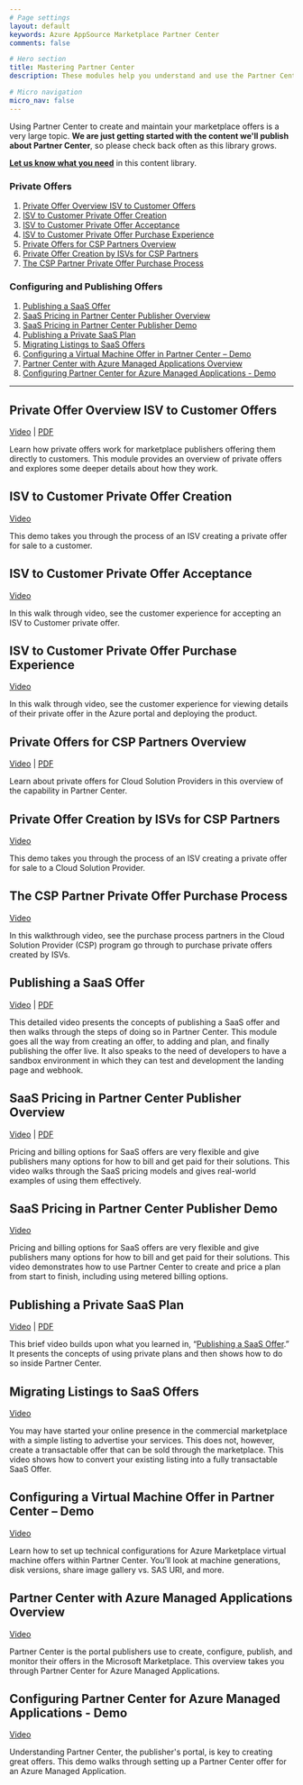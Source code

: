 ```yaml
---
# Page settings
layout: default
keywords: Azure AppSource Marketplace Partner Center
comments: false

# Hero section
title: Mastering Partner Center
description: These modules help you understand and use the Partner Center portal to publish your commercial marketplace offer.

# Micro navigation
micro_nav: false
---
```


Using Partner Center to create and maintain your marketplace offers is a very large topic. **We are just getting started with the content we'll publish about Partner Center**, so please check back often as this library grows.

**[Let us know what you need](https://forms.office.com/r/0gCrzhSMkw)** in this content library.

### Private Offers

<!-- no toc -->
1. [Private Offer Overview ISV to Customer Offers](#private-offer-overview-isv-to-customer-offers)
1. [ISV to Customer Private Offer Creation](#isv-to-customer-private-offer-creation)
1. [ISV to Customer Private Offer Acceptance](#isv-to-customer-private-offer-acceptance)
1. [ISV to Customer Private Offer Purchase Experience](#isv-to-customer-private-offer-purchase-experience)
1. [Private Offers for CSP Partners Overview](#private-offers-for-csp-partners-overview)
1. [Private Offer Creation by ISVs for CSP Partners](#private-offer-creation-by-isvs-for-csp-partners)
1. [The CSP Partner Private Offer Purchase Process](#the-csp-partner-private-offer-purchase-process)

### Configuring and Publishing Offers

<!-- no toc -->
1. [Publishing a SaaS Offer](#publishing-a-saas-offer)
2. [SaaS Pricing in Partner Center Publisher Overview](#saas-pricing-in-partner-center-publisher-overview)
3. [SaaS Pricing in Partner Center Publisher Demo](#saas-pricing-in-partner-center-publisher-demo)
4. [Publishing a Private SaaS Plan](#publishing-a-private-saas-plan)
5. [Migrating Listings to SaaS Offers](#migrating-listings-to-saas-offers)
6. [Configuring a Virtual Machine Offer in Partner Center – Demo](#configuring-a-virtual-machine-offer-in-partner-center--demo)
7. [Partner Center with Azure Managed Applications Overview](#partner-center-with-azure-managed-applications-overview)
8. [Configuring Partner Center for Azure Managed Applications - Demo](#configuring-partner-center-for-azure-managed-applications---demo)

---

## Private Offer Overview ISV to Customer Offers

<a target="_blank" href="https://go.microsoft.com/fwlink/?linkid=2196150">Video</a> | [PDF](./pdfs/01.1-isv-private-offer-overview.pdf)

Learn how private offers work for marketplace publishers offering them directly to customers. This module provides an overview of private offers and explores some deeper details about how they work.

## ISV to Customer Private Offer Creation

<a target="_blank" href="https://go.microsoft.com/fwlink/?linkid=2196151">Video</a>

This demo takes you through the process of an ISV creating a private offer for sale to a customer.

## ISV to Customer Private Offer Acceptance

<a target="_blank" href="https://go.microsoft.com/fwlink/?linkid=2196149">Video</a>

In this walk through video, see the customer experience for accepting an ISV to Customer private offer.

## ISV to Customer Private Offer Purchase Experience

<a target="_blank" href="https://go.microsoft.com/fwlink/?linkid=2196251">Video</a>

In this walk through video, see the customer experience for viewing details of their private offer in the Azure portal and deploying the product.

## Private Offers for CSP Partners Overview

<a target="_blank" href="https://go.microsoft.com/fwlink/?linkid=2196414">Video</a> | [PDF](./pdfs/2.0-csp-private-offer-overview.pdf)

Learn about private offers for Cloud Solution Providers in this overview of the capability in Partner Center.

## Private Offer Creation by ISVs for CSP Partners

<a target="_blank" href="https://go.microsoft.com/fwlink/?linkid=2196413">Video</a>

This demo takes you through the process of an ISV creating a private offer for sale to a Cloud Solution Provider. 

## The CSP Partner Private Offer Purchase Process

<a target="_blank" href="https://go.microsoft.com/fwlink/?linkid=2196145">Video</a>

In this walkthrough video, see the purchase process partners in the Cloud Solution Provider (CSP) program go through to purchase private offers created by ISVs.

## Publishing a SaaS Offer

<a target="_blank" href="https://go.microsoft.com/fwlink/?linkid=2196318">Video</a> | [PDF](../saas/pdfs/03.1-Publishing-a-SaaS-Offer.pdf)

This detailed video presents the concepts of publishing a SaaS offer and then walks through the steps of doing so in Partner Center. This module goes all the way from creating an offer, to adding and plan, and finally publishing the offer live. It also speaks to the need of developers to have a sandbox environment in which they can test and development the landing page and webhook.

## SaaS Pricing in Partner Center Publisher Overview

<a target="_blank" href="https://go.microsoft.com/fwlink/?linkid=2201523">Video</a> | [PDF](./pdfs/03.2-saas-pricing-in-partner-center-publisher-overview.pdf)

Pricing and billing options for SaaS offers are very flexible and give publishers many options for how to bill and get paid for their solutions. This video walks through the SaaS pricing models and gives real-world examples of using them effectively.

## SaaS Pricing in Partner Center Publisher Demo

<a target="_blank" href="https://go.microsoft.com/fwlink/?linkid=2201524">Video</a>

Pricing and billing options for SaaS offers are very flexible and give publishers many options for how to bill and get paid for their solutions. This video demonstrates how to use Partner Center to create and price a plan from start to finish, including using metered billing options.

## Publishing a Private SaaS Plan

<a target="_blank" href="https://go.microsoft.com/fwlink/?linkid=2196256">Video</a> | [PDF](../saas/pdfs/03.2-Publishing-Private-SaaS-Plan.pdf)

This brief video builds upon what you learned in, “[Publishing a SaaS Offer](#publishing-a-saas-offer).” It presents the concepts of using private plans and then shows how to do so inside Partner Center.

## Migrating Listings to SaaS Offers

<a target="_blank" href="https://go.microsoft.com/fwlink/?linkid=2196250">Video</a>

You may have started your online presence in the commercial marketplace with a simple listing to advertise your services. This does not, however, create a transactable offer that can be sold through the marketplace. This video shows how to convert your existing listing into a fully transactable SaaS Offer.

## Configuring a Virtual Machine Offer in Partner Center – Demo

<a target="_blank" href="https://go.microsoft.com/fwlink/?linkid=2196154">Video</a>

Learn how to set up technical configurations for Azure Marketplace virtual machine offers within Partner Center. You’ll look at machine generations, disk versions, share image gallery vs. SAS URI, and more.

## Partner Center with Azure Managed Applications Overview

<a target="_blank" href="https://go.microsoft.com/fwlink/?linkid=2196143">Video</a>

Partner Center is the portal publishers use to create, configure, publish, and monitor their offers in the Microsoft Marketplace. This overview takes you through Partner Center for Azure Managed Applications.

## Configuring Partner Center for Azure Managed Applications - Demo

<a target="_blank" href="https://go.microsoft.com/fwlink/?linkid=2196410">Video</a>

Understanding Partner Center, the publisher's portal, is key to creating great offers. This demo walks through setting up a Partner Center offer for an Azure Managed Application.